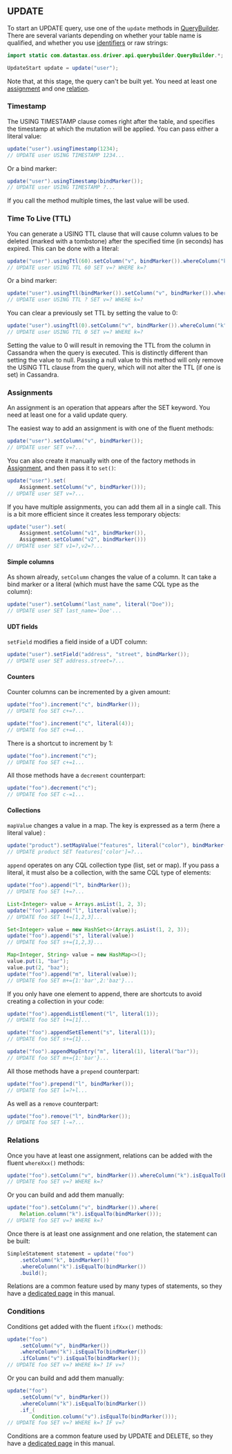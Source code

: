 ## UPDATE

To start an UPDATE query, use one of the `update` methods in [QueryBuilder]. There are several
variants depending on whether your table name is qualified, and whether you use
[identifiers](../../case_sensitivity/) or raw strings:

```java
import static com.datastax.oss.driver.api.querybuilder.QueryBuilder.*;

UpdateStart update = update("user");
```

Note that, at this stage, the query can't be built yet. You need at least one
[assignment](#assignments) and one [relation](#relations).

### Timestamp

The USING TIMESTAMP clause comes right after the table, and specifies the timestamp at which the
mutation will be applied. You can pass either a literal value:

```java
update("user").usingTimestamp(1234);
// UPDATE user USING TIMESTAMP 1234...
```

Or a bind marker:

```java
update("user").usingTimestamp(bindMarker());
// UPDATE user USING TIMESTAMP ?...
```

If you call the method multiple times, the last value will be used.

### Time To Live (TTL)

You can generate a USING TTL clause that will cause column values to be deleted (marked with a
tombstone) after the specified time (in seconds) has expired. This can be done with a literal:

```java
update("user").usingTtl(60).setColumn("v", bindMarker()).whereColumn("k").isEqualTo(bindMarker());
// UPDATE user USING TTL 60 SET v=? WHERE k=?
```

Or a bind marker:

```java
update("user").usingTtl(bindMarker()).setColumn("v", bindMarker()).whereColumn("k").isEqualTo(bindMarker());
// UPDATE user USING TTL ? SET v=? WHERE k=?
```

You can clear a previously set TTL by setting the value to 0:

```java
update("user").usingTtl(0).setColumn("v", bindMarker()).whereColumn("k").isEqualTo(bindMarker());
// UPDATE user USING TTL 0 SET v=? WHERE k=?
```

Setting the value to 0 will result in removing the TTL from the column in Cassandra when the query
is executed. This is distinctly different than setting the value to null. Passing a null value to
this method will only remove the USING TTL clause from the query, which will not alter the TTL (if
one is set) in Cassandra.

### Assignments

An assignment is an operation that appears after the SET keyword. You need at least one for a valid
update query.

The easiest way to add an assignment is with one of the fluent methods:

```java
update("user").setColumn("v", bindMarker());
// UPDATE user SET v=?...
```

You can also create it manually with one of the factory methods in [Assignment], and then pass it to
`set()`:

```java
update("user").set(
    Assignment.setColumn("v", bindMarker()));
// UPDATE user SET v=?...
```

If you have multiple assignments, you can add them all in a single call. This is a bit more
efficient since it creates less temporary objects:

```java
update("user").set(
    Assignment.setColumn("v1", bindMarker()),
    Assignment.setColumn("v2", bindMarker()))
// UPDATE user SET v1=?,v2=?...
```

#### Simple columns

As shown already, `setColumn` changes the value of a column. It can take a bind marker or a literal
(which must have the same CQL type as the column):

```java
update("user").setColumn("last_name", literal("Doe"));
// UPDATE user SET last_name='Doe'...
```

#### UDT fields

`setField` modifies a field inside of a UDT column:

```java
update("user").setField("address", "street", bindMarker());
// UPDATE user SET address.street=?...
```

#### Counters

Counter columns can be incremented by a given amount:

```java
update("foo").increment("c", bindMarker());
// UPDATE foo SET c+=?...

update("foo").increment("c", literal(4));
// UPDATE foo SET c+=4...
```

There is a shortcut to increment by 1:

```java
update("foo").increment("c");
// UPDATE foo SET c+=1...
```

All those methods have a `decrement` counterpart:

```java
update("foo").decrement("c");
// UPDATE foo SET c-=1...
```

#### Collections

`mapValue` changes a value in a map. The key is expressed as a term (here a literal value) :

```java
update("product").setMapValue("features", literal("color"), bindMarker())
// UPDATE product SET features['color']=?...
```

`append` operates on any CQL collection type (list, set or map). If you pass a literal, it must also
be a collection, with the same CQL type of elements:

```java
update("foo").append("l", bindMarker());
// UPDATE foo SET l+=?...

List<Integer> value = Arrays.asList(1, 2, 3);
update("foo").append("l", literal(value));
// UPDATE foo SET l+=[1,2,3]...

Set<Integer> value = new HashSet<>(Arrays.asList(1, 2, 3));
update("foo").append("s", literal(value))
// UPDATE foo SET s+={1,2,3}...

Map<Integer, String> value = new HashMap<>();
value.put(1, "bar");
value.put(2, "baz");
update("foo").append("m", literal(value));
// UPDATE foo SET m+={1:'bar',2:'baz'}...
```

If you only have one element to append, there are shortcuts to avoid creating a collection in your
code:

```java
update("foo").appendListElement("l", literal(1));
// UPDATE foo SET l+=[1]...

update("foo").appendSetElement("s", literal(1));
// UPDATE foo SET s+={1}...

update("foo").appendMapEntry("m", literal(1), literal("bar"));
// UPDATE foo SET m+={1:'bar'}...
```

All those methods have a `prepend` counterpart:

```java
update("foo").prepend("l", bindMarker());
// UPDATE foo SET l=?+l...
```

As well as a `remove` counterpart:

```java
update("foo").remove("l", bindMarker());
// UPDATE foo SET l-=?...
```

### Relations

Once you have at least one assignment, relations can be added with the fluent `whereXxx()` methods:

```java
update("foo").setColumn("v", bindMarker()).whereColumn("k").isEqualTo(bindMarker());
// UPDATE foo SET v=? WHERE k=?
```

Or you can build and add them manually:

```java
update("foo").setColumn("v", bindMarker()).where(
    Relation.column("k").isEqualTo(bindMarker()));
// UPDATE foo SET v=? WHERE k=?
```

Once there is at least one assignment and one relation, the statement can be built:

```java
SimpleStatement statement = update("foo")
    .setColumn("k", bindMarker())
    .whereColumn("k").isEqualTo(bindMarker())
    .build();
```

Relations are a common feature used by many types of statements, so they have a
[dedicated page](../relation) in this manual.

### Conditions

Conditions get added with the fluent `ifXxx()` methods:

```java
update("foo")
    .setColumn("v", bindMarker())
    .whereColumn("k").isEqualTo(bindMarker())
    .ifColumn("v").isEqualTo(bindMarker());
// UPDATE foo SET v=? WHERE k=? IF v=?
```

Or you can build and add them manually:

```java
update("foo")
    .setColumn("v", bindMarker())
    .whereColumn("k").isEqualTo(bindMarker())
    .if_(
        Condition.column("v").isEqualTo(bindMarker()));
// UPDATE foo SET v=? WHERE k=? IF v=?
```

Conditions are a common feature used by UPDATE and DELETE, so they have a
[dedicated page](../condition) in this manual.

[QueryBuilder]: https://docs.datastax.com/en/drivers/java/4.1/com/datastax/oss/driver/api/querybuilder/QueryBuilder.html
[Assignment]:   https://docs.datastax.com/en/drivers/java/4.1/com/datastax/oss/driver/api/querybuilder/update/Assignment.html
